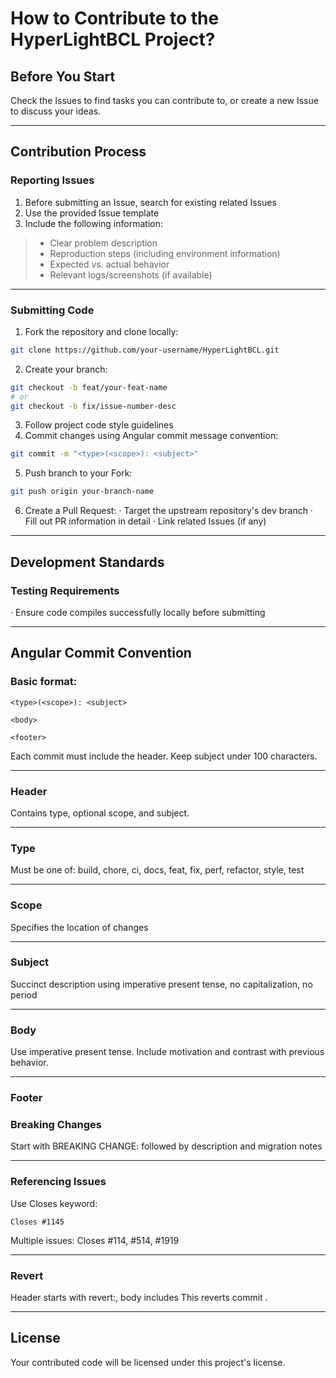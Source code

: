 # How to Contribute to the HyperLightBCL Project?

## Before You Start

Check the Issues to find tasks you can contribute to, or create a new Issue to discuss your ideas.

---

## Contribution Process

### Reporting Issues

1. Before submitting an Issue, search for existing related Issues
2. Use the provided Issue template
3. Include the following information:
>   - Clear problem description
>   - Reproduction steps (including environment information)
>   - Expected vs. actual behavior
>   - Relevant logs/screenshots (if available)

---

### Submitting Code

1. Fork the repository and clone locally:

```bash
git clone https://github.com/your-username/HyperLightBCL.git
```

2. Create your branch:

```bash
git checkout -b feat/your-feat-name
# or
git checkout -b fix/issue-number-desc
```

3. Follow project code style guidelines
4. Commit changes using Angular commit message convention:

```bash
git commit -m "<type>(<scope>): <subject>"
```

5. Push branch to your Fork:

```bash
git push origin your-branch-name
```

6. Create a Pull Request:
   · Target the upstream repository's dev branch
   · Fill out PR information in detail
   · Link related Issues (if any)

---

## Development Standards

### Testing Requirements

· Ensure code compiles successfully locally before submitting

---

## Angular Commit Convention

### Basic format:

```
<type>(<scope>): <subject>

<body>

<footer>
```

Each commit must include the header. Keep subject under 100 characters.

---

### Header

Contains type, optional scope, and subject.

---

### Type

Must be one of: build, chore, ci, docs, feat, fix, perf, refactor, style, test

---

### Scope

Specifies the location of changes

---

### Subject

Succinct description using imperative present tense, no capitalization, no period

---

### Body

Use imperative present tense. Include motivation and contrast with previous behavior.

---

### Footer

### Breaking Changes

Start with BREAKING CHANGE: followed by description and migration notes

---

### Referencing Issues

Use Closes keyword:

```
Closes #1145
```

Multiple issues: Closes #114, #514, #1919

---

### Revert

Header starts with revert:, body includes This reverts commit <hash>.

---

## License

Your contributed code will be licensed under this project's license.
